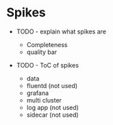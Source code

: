 # Spikes

- TODO - explain what spikes are
  - Completeness
  - quality bar

- TODO - ToC of spikes
  - data
  - fluentd (not used)
  - grafana
  - multi cluster
  - log app (not used)
  - sidecar (not used)
